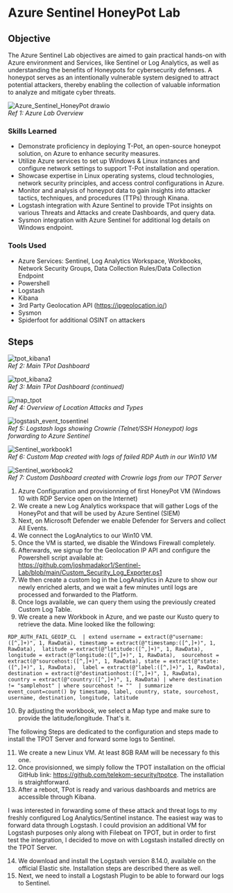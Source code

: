 # Azure Sentinel HoneyPot Lab

## Objective

The Azure Sentinel Lab objectives are aimed to gain practical hands-on with Azure environment and Services, like Sentinel or Log Analytics, as well as understanding the benefits of Honeypots for cybersecurity defenses.
A honeypot serves as an intentionally vulnerable system designed to attract potential attackers, thereby enabling the collection of valuable information to analyze and mitigate cyber threats.

![Azure_Sentinel_HoneyPot drawio](https://github.com/user-attachments/assets/de37dfd7-f2b7-40dd-8eaa-2756b76ee885)</br>
*Ref 1: Azure Lab Overview*

### Skills Learned

- Demonstrate proficiency in deploying T-Pot, an open-source honeypot solution, on Azure to enhance security measures.
- Utilize Azure services to set up Windows & Linux instances and configure network settings to support T-Pot installation and operation.
- Showcase expertise in Linux operating systems, cloud technologies, network security principles, and access control configurations in Azure.
- Monitor and analysis of honeypot data to gain insights into attacker tactics, techniques, and procedures (TTPs) through Kinana.
- Logstash integration with Azure Sentinel to provide TPot insights on various Threats and Attacks and create Dashboards, and query data.
- Sysmon integration with Azure Sentinel for additional log details on Windows endpoint.

### Tools Used

- Azure Services: Sentinel, Log Analytics Workspace, Workbooks, Network Security Groups, Data Collection Rules/Data Collection Endpoint
- Powershell
- Logstash
- Kibana
- 3rd Party Geolocation API (https://ipgeolocation.io/)
- Sysmon
- Spiderfoot for additional OSINT on attackers

## Steps

![tpot_kibana1](https://github.com/user-attachments/assets/87e75076-56ce-4319-8d89-3f9cb8d36a2c)</br>
*Ref 2: Main TPot Dashboard*

![tpot_kibana2](https://github.com/user-attachments/assets/b0f91206-034d-401e-9228-82108b059fb9)</br>
*Ref 3:  Main TPot Dashboard (continued)*

![map_tpot](https://github.com/user-attachments/assets/29bb2452-4248-4c36-9ae4-e1494440fe76)</br>
*Ref 4: Overview of Location Attacks and Types*

![logstash_event_tosentinel](https://github.com/user-attachments/assets/9d950d02-7f8e-4cdd-b47c-d76b7512a15a)</br>
*Ref 5: Logstash logs showing Crowrie (Telnet/SSH Honeypot) logs forwarding to Azure Sentinel*

![Sentinel_workbook1](https://github.com/user-attachments/assets/08e33540-3e73-4625-b0f7-a53d16998c5f)</br>
*Ref 6: Custom Map created with logs of failed RDP Auth in our Win10 VM*

![Sentinel_workbook2](https://github.com/user-attachments/assets/4294f1c9-b048-4bfc-a15f-69b59dff21fe)</br>
*Ref 7: Custom Dashboard created with Crowrie logs from our TPOT Server*


1. Azure Configuration and provisionning of first HoneyPot VM (Windows 10 with RDP Service open on the Internet)
2. We create a new Log Analytics workspace that will gather Logs of the HoneyPot and that will be used by Azure Sentinel (SIEM)
3. Next, on Microsoft Defender we enable Defender for Servers and collect All Events.
4. We connect the LogAnalytics to our Win10 VM.
5. Once the VM is started, we disable the Windows Firewall completely.
6. Afterwards, we signup for the Geolocation IP API and configure the Powershell script available at: https://github.com/joshmadakor1/Sentinel-Lab/blob/main/Custom_Security_Log_Exporter.ps1
7. We then create a custom log in the LogAnalytics in Azure to show our newly enriched alerts, and we wait a few minutes until logs are processed and forwarded to the Platform.
8. Once logs available, we can query them using the previously created Custom Log Table.
9. We create a new Workbook in Azure, and we paste our Kusto query to retrieve the data.
   Mine looked like the following:
   
`RDP_AUTH_FAIL_GEOIP_CL 
 | extend username = extract(@"username:([^,]+)", 1, RawData), timestamp = extract(@"timestamp:([^,]+)", 1, RawData), 
 latitude = extract(@"latitude:([^,]+)", 1, RawData), longitude = extract(@"longitude:([^,]+)", 1, RawData), 
 sourcehost = extract(@"sourcehost:([^,]+)", 1, RawData), state = extract(@"state:([^,]+)", 1, RawData), 
 label = extract(@"label:([^,]+)", 1, RawData), destination = extract(@"destinationhost:([^,]+)", 1, RawData), 
 country = extract(@"country:([^,]+)", 1, RawData) | where destination != "samplehost" | where sourcehost != "" 
 | summarize event_count=count() by timestamp, label, country, state, sourcehost, username, destination, longitude, latitude`

10. By adjusting the workbook, we select a Map type and make sure to provide the latitude/longitude. That's it.

The following Steps are dedicated to the configuration and steps made to install the TPOT Server and forward some logs to Sentinel.

11. We create a new Linux VM. At least 8GB RAM will be necessary fo this one.
12. Once provisionned, we simply follow the TPOT installation on the official GitHub link: https://github.com/telekom-security/tpotce. The installation is straightforward.
13. After a reboot, TPot is ready and various dashboards and metrics are accessible through Kibana.

I was interested in forwarding some of these attack and threat logs to my freshly configured Log Analytics/Sentinel instance. The easiest way was to forward data through Logstash.
I could provision an additional VM for Logstash purposes only along with Filebeat on TPOT, but in order to first test the integration, I decided to move on with Logstash installed directly on the TPOT Server.

14. We download and install the Logstash version 8.14.0, available on the official Elastic site. Installation steps are described there as well.
15. Next, we need to install a Logstash Plugin to be able to forward our logs to Sentinel. 


